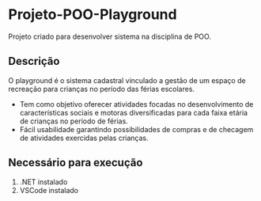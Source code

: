 # Projeto-POO-Playground
Projeto criado para desenvolver sistema na disciplina de POO. 

## Descrição 
O playground é o sistema cadastral vinculado a gestão de um espaço de recreação para crianças no período das férias escolares.

  - Tem como objetivo oferecer atividades focadas no desenvolvimento de características sociais e motoras diversificadas para cada faixa etária de crianças no período de férias.
  - Fácil usabilidade garantindo possibilidades de compras e de checagem de atividades exercidas pelas crianças.

## Necessário para execução

1. .NET instalado
2. VSCode instalado
